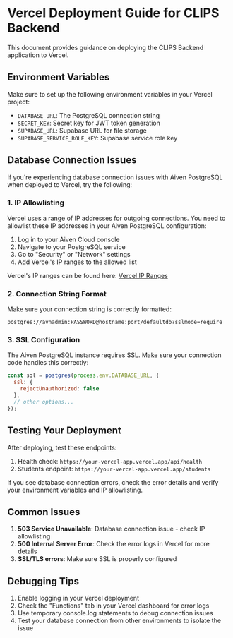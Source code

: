 # Vercel Deployment Guide for CLIPS Backend

This document provides guidance on deploying the CLIPS Backend application to Vercel.

## Environment Variables

Make sure to set up the following environment variables in your Vercel project:

- `DATABASE_URL`: The PostgreSQL connection string
- `SECRET_KEY`: Secret key for JWT token generation
- `SUPABASE_URL`: Supabase URL for file storage
- `SUPABASE_SERVICE_ROLE_KEY`: Supabase service role key

## Database Connection Issues

If you're experiencing database connection issues with Aiven PostgreSQL when deployed to Vercel, try the following:

### 1. IP Allowlisting

Vercel uses a range of IP addresses for outgoing connections. You need to allowlist these IP addresses in your Aiven PostgreSQL configuration:

1. Log in to your Aiven Cloud console
2. Navigate to your PostgreSQL service
3. Go to "Security" or "Network" settings
4. Add Vercel's IP ranges to the allowed list

Vercel's IP ranges can be found here: [Vercel IP Ranges](https://vercel.com/docs/functions/serverless-functions/runtimes#static-outgoing-ip-addresses)

### 2. Connection String Format

Make sure your connection string is correctly formatted:

```
postgres://avnadmin:PASSWORD@hostname:port/defaultdb?sslmode=require
```

### 3. SSL Configuration

The Aiven PostgreSQL instance requires SSL. Make sure your connection code handles this correctly:

```javascript
const sql = postgres(process.env.DATABASE_URL, {
  ssl: { 
    rejectUnauthorized: false 
  },
  // other options...
});
```

## Testing Your Deployment

After deploying, test these endpoints:

1. Health check: `https://your-vercel-app.vercel.app/api/health`
2. Students endpoint: `https://your-vercel-app.vercel.app/students`

If you see database connection errors, check the error details and verify your environment variables and IP allowlisting.

## Common Issues

1. **503 Service Unavailable**: Database connection issue - check IP allowlisting
2. **500 Internal Server Error**: Check the error logs in Vercel for more details
3. **SSL/TLS errors**: Make sure SSL is properly configured

## Debugging Tips

1. Enable logging in your Vercel deployment
2. Check the "Functions" tab in your Vercel dashboard for error logs
3. Use temporary console.log statements to debug connection issues
4. Test your database connection from other environments to isolate the issue
